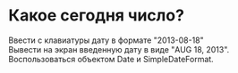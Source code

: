 # Какое сегодня число?
Ввести с клавиатуры дату в формате "2013-08-18"  
Вывести на экран введенную дату в виде "AUG 18, 2013".  
Воспользоваться объектом Date и SimpleDateFormat.

